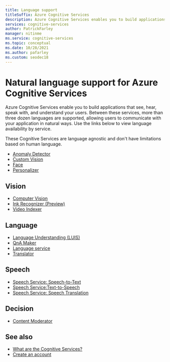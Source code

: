 ```yaml
---
title: Language support
titleSuffix: Azure Cognitive Services
description: Azure Cognitive Services enables you to build applications that see, hear, speak with, and understand your users. Between these services, more than three dozen languages are supported, allowing users to communicate with your application in natural ways.
services: cognitive-services
author: PatrickFarley
manager: nitinme
ms.service: cognitive-services
ms.topic: conceptual
ms.date: 10/28/2021
ms.author: pafarley
ms.custom: seodec18
---
```


# Natural language support for Azure Cognitive Services

Azure Cognitive Services enable you to build applications that see, hear, speak with, and understand your users. Between these services, more than three dozen languages are supported, allowing users to communicate with your application in natural ways. Use the links below to view language availability by service.

These Cognitive Services are language agnostic and don't have limitations based on human language.

* [Anomaly Detector](./anomaly-detector/index.yml)
* [Custom Vision](./custom-vision-service/index.yml)
* [Face](./computer-vision/index-identity.yml)
* [Personalizer](./personalizer/index.yml)

## Vision

* [Computer Vision](./computer-vision/language-support.md)
* [Ink Recognizer (Preview)](/previous-versions/azure/cognitive-services/Ink-Recognizer/language-support)
* [Video Indexer](../azure-video-indexer/language-identification-model.md#guidelines-and-limitations)

## Language

* [Language Understanding (LUIS)](./luis/luis-language-support.md)
* [QnA Maker](./qnamaker/overview/language-support.md)
* [Language service](./text-analytics/language-support.md)
* [Translator](./translator/language-support.md)

## Speech

* [Speech Service: Speech-to-Text](./speech-service/language-support.md?tabs=stt-tts)
* [Speech Service:Text-to-Speech](./speech-service/language-support.md?tabs=stt-tts)
* [Speech Service: Speech Translation](./speech-service/language-support.md?tabs=speech-translation)

## Decision

* [Content Moderator](./content-moderator/language-support.md)

## See also

* [What are the Cognitive Services?](./what-are-cognitive-services.md)
* [Create an account](cognitive-services-apis-create-account.md)